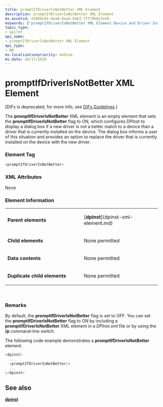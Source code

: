 ```yaml
---
title: promptIfDriverIsNotBetter XML Element
description: promptIfDriverIsNotBetter XML Element
ms.assetid: e5808c64-daa8-4aad-9a63-7ff79b0c2e49
keywords: ["promptIfDriverIsNotBetter XML Element Device and Driver Installation"]
topic_type:
- apiref
api_name:
- promptIfDriverIsNotBetter XML Element
api_type:
- NA
ms.localizationpriority: medium
ms.date: 10/17/2018
---
```


# promptIfDriverIsNotBetter XML Element


\[DIFx is deprecated, for more info, see [DIFx Guidelines](https://msdn.microsoft.com/windows/hardware/drivers/install/difx-guidelines).\]

The **promptIfDriverIsNotBetter** XML element is an empty element that sets the **promptIfDriverIsNotBetter** flag to ON, which configures DPInst to display a dialog box if a new driver is not a better match to a device than a driver that is currently installed on the device. The dialog box informs a user of this situation and provides an option to replace the driver that is currently installed on the device with the new driver.

### Element Tag

```cpp
<promptIfDriverIsNotBetter>
```

### XML Attributes

None

### Element Information

<table>
<colgroup>
<col width="50%" />
<col width="50%" />
</colgroup>
<tbody>
<tr class="odd">
<td align="left"><p><strong>Parent elements</strong></p></td>
<td align="left"><p>[<strong>dpinst</strong>](dpinst-xml-element.md)</p></td>
</tr>
<tr class="even">
<td align="left"><p><strong>Child elements</strong></p></td>
<td align="left"><p>None permitted</p></td>
</tr>
<tr class="odd">
<td align="left"><p><strong>Data contents</strong></p></td>
<td align="left"><p>None permitted</p></td>
</tr>
<tr class="even">
<td align="left"><p><strong>Duplicate child elements</strong></p></td>
<td align="left"><p>None permitted</p></td>
</tr>
</tbody>
</table>

 

### <a href="" id="comments"></a>Remarks

By default, the **promptIfDriverIsNotBetter** flag is set to OFF. You can set the **promptIfDriverIsNotBetter** flag to ON by including a **promptIfDriverIsNotBetter** XML element in a *DPInst.xml* file or by using the **/p** command-line switch.

The following code example demonstrates a **promptIfDriverIsNotBetter** element.

```cpp
<dpinst>
  ...
  <promptIfDriverIsNotBetter/>
  ...
</dpinst>
```

## See also


[**dpinst**](dpinst-xml-element.md)

 

 







